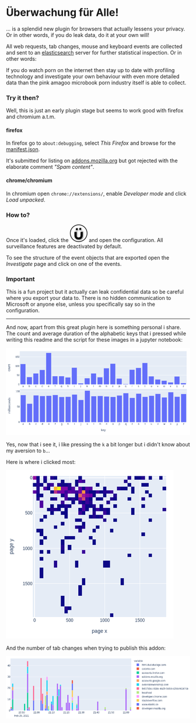 # Überwachung für Alle!

... is a splendid new plugin for browsers that actually lessens your privacy. 
Or in other words, if you do leak data, do it at your own will!

All web requests, tab changes, mouse and keyboard events are collected 
and sent to an [elasticsearch](https://www.elastic.co/guide/index.html) 
server for further statistical inspection.
Or in other words:

If you do watch porn on the internet then stay up to date with 
profiling technology and investigate your own behaviour with even more detailed 
data than the pink amagoo microbook porn industry itself is able to collect.

### Try it then?

Well, this is just an early plugin stage but seems to work good with 
firefox and chromium a.t.m.

#### firefox

In firefox go to `about:debugging`, select *This Firefox* and browse 
for the [manifest.json](manifest.json).

It's submitted for listing on 
[addons.mozilla.org](https://addons.mozilla.org/en-US/firefox/addon/%C3%BCberwachung-f%C3%BCr-alle/)
but got rejected with the elaborate comment *"Spam content"*.

#### chrome/chromium

In chromium open `chrome://extensions/`, enable *Developer mode* and 
click *Load unpacked*. 

### How to?

Once it's loaded, click the ![popup image](assets/logo-48.png) and open 
the configuration. All surveillance features are deactivated by default.

To see the structure of the event objects that are exported open the *Investigate*
page and click on one of the events.

### Important
This is a fun project but it actually can leak confidential 
data so be careful where you export your data to. There is no hidden 
communication to Microsoft or anyone else, unless you specifically say 
so in the configuration.

---

And now, apart from this great plugin here is something personal i share. 
The count and average duration of the alphabetic keys that i pressed while 
writing this readme and the script for these images in a jupyter notebook:

![very-personal-information](img/keydemo.png)

Yes, now that i see it, i like pressing the `k` a bit longer but i didn't 
know about my aversion to `b`...

Here is where i clicked most:

![very-personal-information](img/clickdemo.png)

And the number of tab changes when trying to publish this addon:

![very-personal-information](img/publish-host-tabs.png)
